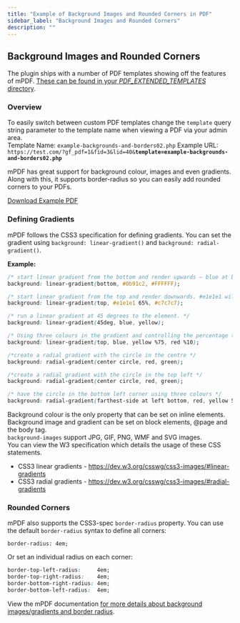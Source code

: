 ```yaml
---
title: "Example of Background Images and Rounded Corners in PDF"
sidebar_label: "Background Images and Rounded Corners"
description: ""
---
```


<h2>Background Images and Rounded Corners</h2>
The plugin ships with a number of PDF templates showing off the features of mPDF. <a href="/v3/wheres-configuration-folder/">These can be found in your <em>PDF_EXTENDED_TEMPLATES</em> directory</a>.
<h3>Overview</h3>
<div class="message">To easily switch between custom PDF templates change the <code>template</code> query string parameter to the template name when viewing a PDF via your admin area.</div>
Template Name: <code>example-backgrounds-and-borders02.php</code>
Example URL: <code>https://test.com/?gf_pdf=1&amp;fid=3&amp;lid=40&amp;<strong>template=example-backgrounds-and-borders02.php</strong></code>

mPDF has great support for background colour, images and even gradients. Along with this, it supports border-radius so you can easily add rounded corners to your PDFs.

<a href="https://resources.gravitypdf.com/uploads/sites/2/2013/05/example-backgrounds-and-borders02.pdf">Download Example PDF</a>
<h3>Defining Gradients</h3>
mPDF follows the CSS3 specification for defining gradients. You can set the gradient using <code>background: linear-gradient()</code> and <code>background: radial-gradient()</code>.

<strong>Example:</strong>

```css
/* start linear gradient from the bottom and render upwards – blue at bottom and white at the top */
background: linear-gradient(bottom, #0b91c2, #FFFFFF);

/* start linear gradient from the top and render downwards. #e1e1e1 will cover 65% of the area. */
background: linear-gradient(top, #e1e1e1 65%, #c7c7c7);

/* run a linear gradient at 45 degrees to the element. */
background: linear-gradient(45deg, blue, yellow);

/* Using three colours in the gradient and controlling the percentage they cover. */
background: linear-gradient(top, blue, yellow %75, red %10);

/*create a radial gradient with the circle in the centre */
background: radial-gradient(center circle, red, green);

/*create a radial gradient with the circle in the top left */
background: radial-gradient(center circle, red, green);

/* have the circle in the bottom left corner using three colours */
background: radial-gradient(farthest-side at left bottom, red, yellow 50px, green);
```

<div class="note">Background colour is the only property that can be set on inline elements. Background image and gradient can be set on block elements, @page and the body tag.</div>
<div class="message"><code>background-images</code> support JPG, GIF, PNG, WMF and SVG images.</div>
You can view the W3 specification which details the usage of these CSS statements.
<ul>
	<li>CSS3 linear gradients - <a href="https://dev.w3.org/csswg/css3-images/#linear-gradients">https://dev.w3.org/csswg/css3-images/#linear-gradients</a></li>
	<li>CSS3 radial gradients - <a href="https://dev.w3.org/csswg/css3-images/#radial-gradients">https://dev.w3.org/csswg/css3-images/#radial-gradients</a><i> </i></li>
</ul>
<h3>Rounded Corners</h3>
mPDF also supports the CSS3-spec <code>border-radius</code> property. You can use the default <code>border-radius</code> syntax to define all corners:

<code>border-radius: 4em;</code>

Or set an individual radius on each corner:

```css
border-top-left-radius:     4em;
border-top-right-radius:    4em;
border-bottom-right-radius: 4em;
border-bottom-left-radius:  4em;
```

View the mPDF documentation <a href="http://mpdf.github.io/what-else-can-i-do/backgrounds-borders.html">for more details about background images/gradients and border radius</a>.